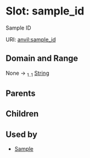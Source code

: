 
# Slot: sample_id

Sample ID

URI: [anvil:sample_id](https://anvilproject.org/acr-harmonized-data-model/sample_id)


## Domain and Range

None &#8594;  <sub>1..1</sub> [String](types/String.md)

## Parents


## Children


## Used by

 * [Sample](Sample.md)

